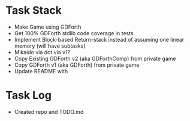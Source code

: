 # Task Stack

- Make Game using GDForth
- Get 100% GDForth stdlib code coverage in tests
- Implement Block-based Return-stack instead of assuming one linear memory (will have subtasks)
- Mikaido via dot via v1?
- Copy Existing GDForth v2 (aka GDForthComp) from private game 
- Copy GDForth v1 (aka GDForth) from private game
- Update README with 

# Task Log
- Created repo and TODO.md
